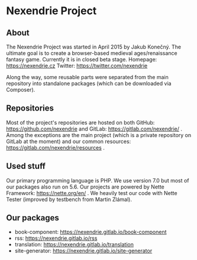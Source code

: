 Nexendrie Project
=================

About
-----

The Nexendrie Project was started in April 2015 by Jakub Konečný. The ultimate goal is to create a browser-based medieval ages/renaissance fantasy game. Currently it is in closed beta stage. Homepage: https://nexendrie.cz Twitter: https://twitter.com/nexendrie

Along the way, some reusable parts were separated from the main repository into standalone packages (which can be downloaded via Composer).

Repositories
------------

Most of the project's repositories are hosted on both GitHub: https://github.com/nexendrie and GitLab: https://gitlab.com/nexendrie/ . Among the exceptions are the main project (which is a private repository on GitLab at the moment) and our common resources: https://gitlab.com/nexendrie/resources .

Used stuff
------

Our primary programming language is PHP. We use version 7.0 but most of our packages also run on 5.6. Our projects are powered by Nette Framework: https://nette.org/en/ . We heavily test our code with Nette Tester (improved by testbench from Martin Zlámal).

Our packages
--------

- book-component: https://nexendrie.gitlab.io/book-component
- rss: https://nexendrie.gitlab.io/rss
- translation: https://nexendrie.gitlab.io/translation
- site-generator: https://nexendrie.gitlab.io/site-generator
